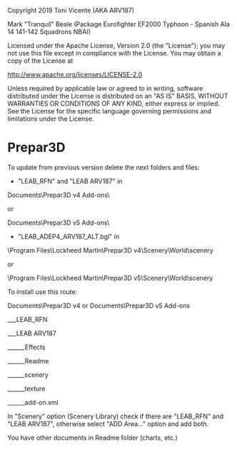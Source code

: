 Copyright 2019 Toni Vicente (AKA ARV187)

Mark "Tranquil" Beale (Package Eurofighter EF2000 Typhoon - Spanish Ala 14 141-142 Squadrons NBAI)

Licensed under the Apache License, Version 2.0 (the "License"); you may not use this file except in compliance with the License. You may obtain a copy of the License at

   http://www.apache.org/licenses/LICENSE-2.0

Unless required by applicable law or agreed to in writing, software distributed under the License is distributed on an "AS IS" BASIS, WITHOUT WARRANTIES OR CONDITIONS OF ANY KIND, either express or implied. See the License for the specific language governing permissions and limitations under the License.

# Prepar3D

To update from previous version delete the next folders and files:

* "LEAB_RFN" and "LEAB ARV187" in

Documents\Prepar3D v4 Add-ons\

or

Documents\Prepar3D v5 Add-ons\

* "LEAB_ADEP4_ARV187_ALT.bgl" in

\Program Files\Lockheed Martin\Prepar3D v4\Scenery\World\scenery

or

\Program Files\Lockheed Martin\Prepar3D v5\Scenery\World\scenery

To install use this route:

Documents\Prepar3D v4 or Documents\Prepar3D v5 Add-ons

___LEAB_RFN

___LEAB ARV187

______Effects

______Readme

______scenery

______texture

______add-on.xml

    

In "Scenery" option (Scenery Library) check if there are "LEAB_RFN" and "LEAB ARV187", otherwise select "ADD Area..." option and add both.

You have other documents in Readme folder (charts, etc.)
